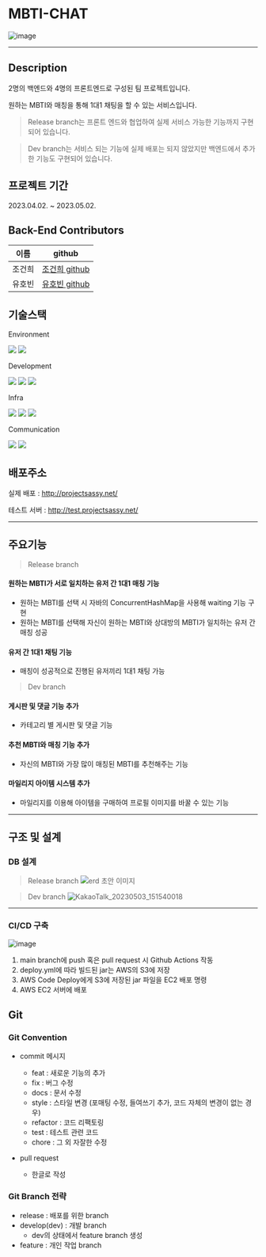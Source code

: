 # MBTI-CHAT
![image](https://user-images.githubusercontent.com/111469930/235820575-9e9d843b-9683-4986-a28b-da608543d2eb.png)

---

## Description
2명의 백엔드와 4명의 프론트엔드로 구성된 팀 프로젝트입니다.

원하는 MBTI와 매칭을 통해 1대1 채팅을 할 수 있는 서비스입니다.

> Release branch는 프론트 엔드와 협업하여 실제 서비스 가능한 기능까지 구현되어 있습니다.

> Dev branch는 서비스 되는 기능에 실제 배포는 되지 않았지만 백엔드에서 추가한 기능도 구현되어 있습니다.

## 프로젝트 기간
2023.04.02. ~ 2023.05.02.

## Back-End Contributors
|이름|github|
|---|---|
|조건희|[조건희 github](https://github.com/gunhee93)|
|유호빈|[유호빈 github](https://github.com/youhobin)|

## 기술스택 
Environment
<div>
  <img src="https://img.shields.io/badge/github-181717?style=for-the-badge&logo=github&logoColor=white">
  <img src="https://img.shields.io/badge/git-F05032?style=for-the-badge&logo=git&logoColor=white">
</div>

Development
<div>
  <img src="https://img.shields.io/badge/java-007396?style=for-the-badge&logo=java&logoColor=white">
  <img src="https://img.shields.io/badge/springboot-6DB33F?style=for-the-badge&logo=springboot&logoColor=white">
  <img src="https://img.shields.io/badge/mysql-4479A1?style=for-the-badge&logo=mysql&logoColor=white">
</div>

Infra
<div>
  <img src="https://img.shields.io/badge/amazonec2-FF9900?style=for-the-badge&logo=amazonec2&logoColor=white">
  <img src="https://img.shields.io/badge/amazonrds-527FFF?style=for-the-badge&logo=amazonrds&logoColor=white">
  <img src="https://img.shields.io/badge/amazons3-569A31?style=for-the-badge&logo=amazons3&logoColor=white">
</div>

Communication
<div>
  <img src="https://img.shields.io/badge/slack-4A154B?style=for-the-badge&logo=slack&logoColor=white">
  <img src="https://img.shields.io/badge/notion-000000?style=for-the-badge&logo=notion&logoColor=white">
</div>

## 배포주소 
실제 배포 : http://projectsassy.net/

테스트 서버 : http://test.projectsassy.net/

---

## 주요기능
>Release branch
#### 원하는 MBTI가 서로 일치하는 유저 간 1대1 매칭 기능
- 원하는 MBTI를 선택 시 자바의 ConcurrentHashMap을 사용해 waiting 기능 구현
- 원하는 MBTI를 선택해 자신이 원하는 MBTI와 상대방의 MBTI가 일치하는 유저 간 매칭 성공

#### 유저 간 1대1 채팅 기능
- 매칭이 성공적으로 진행된 유저끼리 1대1 채팅 가능

>Dev branch
#### 게시판 및 댓글 기능 추가
- 카테고리 별 게시판 및 댓글 기능

#### 추천 MBTI와 매칭 기능 추가
- 자신의 MBTI와 가장 많이 매칭된 MBTI를 추천해주는 기능

#### 마일리지 아이템 시스템 추가
- 마일리지를 이용해 아이템을 구매하여 프로필 이미지를 바꿀 수 있는 기능

---

## 구조 및 설계
### DB 설계
>Release branch
![erd 초안 이미지](https://user-images.githubusercontent.com/123151812/235838685-51281492-aff6-42d2-8a6b-f3d4f6fe4ee9.png)

>Dev branch
![KakaoTalk_20230503_151540018](https://user-images.githubusercontent.com/111469930/236074182-d82047af-9fa9-4c1f-b61f-1320494ad895.png)

---

### CI/CD 구축
![image](https://user-images.githubusercontent.com/111469930/229506681-aa8ec884-ce90-43f4-b8e4-c418db1842da.png)

1. main branch에 push 혹은 pull request 시 Github Actions 작동
2. deploy.yml에 따라 빌드된 jar는 AWS의 S3에 저장
3. AWS Code Deploy에게 S3에 저장된 jar 파일을 EC2 배포 명령
4. AWS EC2 서버에 배포


## Git 
### Git Convention
- commit 메시지
  - feat : 새로운 기능의 추가
  - fix : 버그 수정
  - docs : 문서 수정
  - style : 스타일 변경 (포매팅 수정, 들여쓰기 추가, 코드 자체의 변경이 없는 경우)
  - refactor : 코드 리팩토링
  - test : 테스트 관련 코드
  - chore : 그 외 자잘한 수정
  
- pull request 
  - 한글로 작성
  
### Git Branch 전략
- release : 배포를 위한 branch
- develop(dev) : 개발 branch
  - dev의 상태에서 feature branch 생성
- feature : 개인 작업 branch

